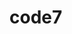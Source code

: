 # code7
<!DOCTYPE html>
<html lang="en">
  <head>
    <meta charset="UTF-8" />
    <meta name="viewport" content="width=device-width, initial-scale=1.0" />
    <link rel="stylesheet" href="globals.css" />
    <link rel="stylesheet" href="styleguide.css" />
    <link rel="stylesheet" href="style.css" />
    <title>Form</title>
    <style>
      /* Red star after required fields */
      .red-star {
        color: red;
        margin-left: 2px;
      }

      /* Style for checkbox */
      .checkbox input[type="checkbox"] {
        width: 16px;
        height: 16px;
        cursor: pointer;
      }

      /* Curve CSS */
      .curve {
        background-color: #fff;
        height: 100px; /* Height of the curve */
        position: relative;
      }

      .curve::before {
        content: '';
        display: block;
        position: absolute;
        left: 0;
        right: 0;
        bottom: 0;
        height: 100px; /* Adjust height of the curve */
        background-color: #ff0000; /* Color of the curve */
        border-radius: 0 0 50% 50%; /* Create the curve effect */
        z-index: -1;
      }
    </style>
  </head>
  <body>
    <div class="frame">
      <div class="overlap-wrapper">
        <div class="overlap">
          <img class="image" src="img/image-2.png" />
          <div class="logo-dfscircle-wrapper">
            <img class="logo-dfscircle" src="images/dfscircle-vertical.svg" />
          </div>
          <div class="div">
            <img class="banner" src="img/banner-4-3.svg" />
            <div class="div-2">
              <div class="div-3">
                <div class="title-banner">
                  <div class="text-wrapper">DFS Exclusive</div>
                </div>
                <div class="div-4">
                  <div class="div-5">
                    <div class="image-wrapper">
                      <img class="img" src="img/image-11.png" />
                    </div>
                    <div class="div-6">
                      <p class="p">
                        Armani Beauty Exclusive VIP Workshop (T Galleria by DFS, Macau, Shoppes at Four Seasons)
                      </p>
                    </div>
                  </div>
                  <p class="text-wrapper-2">
                    Armani Beauty sincerely invites you to experience personalized Crema Nera and Armani Privé
                    consultation (about 30 minutes). Upon completion, you can enjoy the Crema Nera Trial Kit (worth MOP
                    1,525)
                  </p>
                </div>
              </div>
              <div class="div-7">
                <div class="session-title">
                  <div class="icon-COPYME">
                    <img class="element-loyalty-opening" src="img/opening-hours.svg" />
                  </div>
                  <div class="text-wrapper-3">Workshop time :</div>
                </div>
                <p class="february">February 7-8, 10-18, 23-25 2pm to 8pm</p>
              </div>
              <div class="div-8">
                <div class="div-9">
                  <p class="text-wrapper-4">Please fill in the following contact details</p>
                  <div class="standard-input-and">
                    <div class="text-input">
                      <div class="paragraph-container">
                        <div class="title">First Name</div>
                        <div class="red-star">*</div>
                      </div>
                      <div class="icon"></div>
                    </div>
                  </div>
                  <div class="standard-input-and">
                    <div class="text-input">
                      <div class="paragraph-container">
                        <div class="title">Last Name</div>
                        <div class="red-star">*</div>
                      </div>
                      <div class="icon"></div>
                    </div>
                  </div>
                  <div class="standard-input-and">
                    <div class="text-input">
                      <div class="paragraph-container">
                        <div class="title">Email</div>
                        <div class="red-star">*</div>
                      </div>
                      <div class="icon"></div>
                    </div>
                  </div>
                  <div class="standard-input-and">
                    <div class="div-10">
                      <div class="text-input-2">
                        <div class="container">
                          <div class="paragraph-container-2">
                            <div class="text-wrapper-6">Country code</div>
                            <div class="red-star">*</div>
                          </div>
                          <div class="text-wrapper-8">+852</div>
                        </div>
                        <div class="icon-COPYME-wrapper">
                          <div class="div-11">
                            <img class="element-generic-arrow" src="img/arrow-down.svg" />
                          </div>
                        </div>
                      </div>
                      <div class="button">
                        <div class="horizontal-container">
                          <div class="paragraph-container-2">
                            <div class="text-wrapper-9">Mobile number</div>
                            <div class="red-star">*</div>
                          </div>
                        </div>
                      </div>
                    </div>
                  </div>
                  <div class="checkbox-with-text">
                    <div class="checkbox">
                      <input type="checkbox" />
                    </div>
                    <div class="div-12">
                      <p class="remember-the">
                        By submitting the form, I understand and agree that DFS is a global company and that my DFS
                        CIRCLE data and order information will be processed overseas, subject to applicable laws and
                        regulations. Also, in order to provide better service, DFS stores around the world will have the
                        possibility to access my DFS CIRCLE account information and event registeration for the purpose
                        of event follow-up.
                      </p>
                      <div class="red-star">*</div>
                    </div>
                  </div>
                  <div class="div-10">
                    <div class="checkbox">
                      <input type="checkbox" />
                    </div>
                    <div class="div-12">
                      <p class="remember-the">
                        <span class="span"
                          >By submitting the form, I acknowledge and agree to receive phone call/SMS/text and/or email
                          messages via the contact information provided concerning the event registeration updates or
                          notifications, and as otherwise permitted by our privacy policy. To better understand how DFS
                          protects your data, please refer to our Data Privacy Policy </span
                        >
                        <a href="https://www.dfs.com/en/hong-kong/privacy-policy-hk" target="_blank" rel="noopener noreferrer"
                          ><span class="text-wrapper-11">here</span></a
                        >
                        <span class="span"
                          >. Should you have any questions, please feel free to contact our Data Protection Officer at
                          dpo@dfs.com.</span
                        >
                      </p>
                      <div class="red-star">*</div>
                    </div>
                  </div>
                </div>
                <button class="standard-button-wrapper">
                  <button class="standard-button">
                    <div class="text">Confirm</div>
                  </button>
                </button>
                <div class="div-13">
                  <p class="text-wrapper-12">
                    After submission, a DFS representative will contact you for appointment details
                  </p>
                  <p class="text-wrapper-13">Limited availability, first-come, first served basis.</p>
                </div>
              </div>
            </div>
            <div class="bottom">
              <div class="text-2">
                <div class="row">
                  <div class="text-wrapper-14">Terms &amp; Conditions</div>
                  <div class="div-11">
                    <div class="ellipse"></div>
                  </div>
                  <div class="text-wrapper-14">Privacy Policy</div>
                </div>
                <p class="text-wrapper-15">
                  © 2024 DFS Group Ltd. Enjoy duty free shopping with DFS at our airport duty free shops and downtown T
                  Galleria stores worldwide
                </p>
              </div>
              <!-- Curve element added here -->
              <div class="curve"></div>
              <div class="group">
                <div class="overlap-group">
                  <img class="logo-DFS" src="img/DFS.svg" />
                </div>
              </div>
            </div>
          </div>
        </div>
      </div>
    </div>
  </body>
</html>
///////////////////////
.frame {
    background-color: #ffffff;
    display: flex;
    flex-direction: row;
    justify-content: center;
    width: 100%;
  }
  
  .frame .overlap-wrapper {
    background-color: #ffffff;
    width: 375px;
    height: 1945px;
  }
  
  .frame .overlap {
    position: relative;
    height: 1809px;
  }
  
  .frame .image {
    position: absolute;
    width: 375px;
    height: 790px;
    top: 62px;
    left: 0;
    object-fit: cover;
  }
  
  .frame .logo-dfscircle-wrapper {
    display: flex;
    flex-direction: column;
    width: 375px;
    height: 102px;
    align-items: center;
    gap: 10px;
    padding: 24px 0px;
    position: absolute;
    top: 0;
    left: 0;
    background-color: #ffffff;
  }
  
  .frame .logo-dfscircle {
    position: relative;
    height: 54px;
  }
  
  .frame .div {
    display: inline-flex;
    flex-direction: column;
    align-items: flex-start;
    position: absolute;
    top: 126px;
    left: 16px;
    background-color: #ffffff;
    border-radius: 16px;
    overflow: hidden;
    box-shadow: var(--white-bg-shadow);
  }
  
  .frame .banner {
    position: relative;
    width: 343px;
    height: 256px;
  }
  
  .frame .div-2 {
    display: flex;
    flex-direction: column;
    width: 343px;
    align-items: center;
    gap: 16px;
    padding: 0px 16px 24px;
    position: relative;
    flex: 0 0 auto;
    background-color: #ffffff;
  }
  
  .frame .div-3 {
    display: flex;
    flex-direction: column;
    align-items: flex-start;
    padding: 16px 0px 0px;
    position: relative;
    align-self: stretch;
    width: 100%;
    flex: 0 0 auto;
  }
  
  .frame .title-banner {
    display: flex;
    flex-direction: column;
    align-items: center;
    justify-content: center;
    gap: 2px;
    padding: 4px 0px;
    position: relative;
    align-self: stretch;
    width: 100%;
    flex: 0 0 auto;
  }
  
  .frame .text-wrapper {
    position: relative;
    align-self: stretch;
    margin-top: -1.25px;
    font-family: var(--body-14-semibold-font-family);
    font-weight: var(--body-14-semibold-font-weight);
    color: var(--branded-color-purpledefault-781556);
    font-size: var(--body-14-semibold-font-size);
    text-align: center;
    letter-spacing: var(--body-14-semibold-letter-spacing);
    line-height: var(--body-14-semibold-line-height);
    font-style: var(--body-14-semibold-font-style);
  }
  
  .frame .div-4 {
    display: flex;
    flex-direction: column;
    width: 311px;
    align-items: center;
    gap: 8px;
    position: relative;
    flex: 0 0 auto;
  }
  
  .frame .div-5 {
    display: flex;
    flex-direction: column;
    align-items: center;
    position: relative;
    align-self: stretch;
    width: 100%;
    flex: 0 0 auto;
  }
  
  .frame .image-wrapper {
    display: inline-flex;
    flex-direction: column;
    align-items: center;
    gap: 10px;
    padding: 8px 0px;
    position: relative;
    flex: 0 0 auto;
  }
  
  .frame .img {
    position: relative;
    width: 203px;
    height: 24px;
  }
  
  .frame .div-6 {
    display: flex;
    flex-direction: column;
    align-items: center;
    gap: 8px;
    padding: 16px 0px 0px;
    position: relative;
    align-self: stretch;
    width: 100%;
    flex: 0 0 auto;
  }
  
  .frame .p {
    margin-top: -1px;
    font-family: var(--title-20-semibold-font-family);
    font-weight: var(--title-20-semibold-font-weight);
    font-size: var(--title-20-semibold-font-size);
    line-height: var(--title-20-semibold-line-height);
    position: relative;
    align-self: stretch;
    color: #000000;
    text-align: center;
    letter-spacing: var(--title-20-semibold-letter-spacing);
    font-style: var(--title-20-semibold-font-style);
  }
  
  .frame .text-wrapper-2 {
    font-family: var(--body-13-regular-font-family);
    font-weight: var(--body-13-regular-font-weight);
    font-size: var(--body-13-regular-font-size);
    line-height: var(--body-13-regular-line-height);
    position: relative;
    align-self: stretch;
    color: #000000;
    text-align: center;
    letter-spacing: var(--body-13-regular-letter-spacing);
    font-style: var(--body-13-regular-font-style);
  }
  
  .frame .div-7 {
    display: flex;
    flex-direction: column;
    align-items: center;
    padding: 0px 0px 8px;
    position: relative;
    align-self: stretch;
    width: 100%;
    flex: 0 0 auto;
  }
  
  .frame .session-title {
    display: flex;
    align-items: center;
    gap: 8px;
    padding: 8px 16px 8px 0px;
    position: relative;
    align-self: stretch;
    width: 100%;
    flex: 0 0 auto;
    background-color: var(--backgroundlv1-ffffff);
  }
  
  .frame .icon-COPYME {
    display: inline-flex;
    flex-direction: column;
    align-items: flex-start;
    gap: 10px;
    position: relative;
    flex: 0 0 auto;
  }
  
  .frame .element-loyalty-opening {
    position: relative;
    width: 24px;
    height: 24px;
  }
  
  .frame .text-wrapper-3 {
    position: relative;
    width: fit-content;
    font-family: var(--body-16-semibold-font-family);
    font-weight: var(--body-16-semibold-font-weight);
    color: var(--textdefaultblack-000000);
    font-size: var(--body-16-semibold-font-size);
    letter-spacing: var(--body-16-semibold-letter-spacing);
    line-height: var(--body-16-semibold-line-height);
    white-space: nowrap;
    font-style: var(--body-16-semibold-font-style);
  }
  
  .frame .february {
    position: relative;
    align-self: stretch;
    font-family: var(--body-14-regular-font-family);
    font-weight: var(--body-14-regular-font-weight);
    color: var(--textdefaultblack-000000);
    font-size: var(--body-14-regular-font-size);
    letter-spacing: var(--body-14-regular-letter-spacing);
    line-height: var(--body-14-regular-line-height);
    overflow: hidden;
    text-overflow: ellipsis;
    display: -webkit-box;
    -webkit-line-clamp: 1;
    -webkit-box-orient: vertical;
    font-style: var(--body-14-regular-font-style);
  }
  
  .frame .div-8 {
    display: flex;
    flex-direction: column;
    align-items: center;
    gap: 8px;
    position: relative;
    align-self: stretch;
    width: 100%;
    flex: 0 0 auto;
  }
  
  .frame .div-9 {
    gap: 16px;
    display: flex;
    flex-direction: column;
    align-items: center;
    position: relative;
    align-self: stretch;
    width: 100%;
    flex: 0 0 auto;
  }
  
  .frame .text-wrapper-4 {
    position: relative;
    align-self: stretch;
    margin-top: -1px;
    font-family: var(--body-14-regular-font-family);
    font-weight: var(--body-14-regular-font-weight);
    color: var(--colorgrey80-333333);
    font-size: var(--body-14-regular-font-size);
    letter-spacing: var(--body-14-regular-letter-spacing);
    line-height: var(--body-14-regular-line-height);
    font-style: var(--body-14-regular-font-style);
  }
  
  .frame .standard-input-and {
    display: flex;
    flex-direction: column;
    align-items: flex-start;
    gap: 4px;
    position: relative;
    align-self: stretch;
    width: 100%;
    flex: 0 0 auto;
  }
  
  .frame .text-input {
    display: flex;
    height: 56px;
    align-items: center;
    justify-content: space-between;
    padding: 16px;
    position: relative;
    align-self: stretch;
    width: 100%;
    background-color: var(--textdefaultwhite-ffffff);
    border-radius: 8px;
    border: 1px solid;
    border-color: var(--linedefault-dbdbdb);
  }
  
  .frame .paragraph-container {
    display: flex;
    width: 279px;
    align-items: center;
    position: relative;
    align-self: stretch;
  }
  
  .frame .title {
    position: relative;
    width: fit-content;
    font-family: var(--body-16-regular-font-family);
    font-weight: var(--body-16-regular-font-weight);
    color: var(--textlight-767676);
    font-size: var(--body-16-regular-font-size);
    letter-spacing: var(--body-16-regular-letter-spacing);
    line-height: var(--body-16-regular-line-height);
    white-space: nowrap;
    font-style: var(--body-16-regular-font-style);
  }
  
  .frame .text-wrapper-5 {
    position: relative;
    width: fit-content;
    font-family: var(--mob-body-XS-reg-10px-font-family);
    font-weight: var(--mob-body-XS-reg-10px-font-weight);
    color: var(--system-colorcritical-ea002a);
    font-size: var(--mob-body-XS-reg-10px-font-size);
    letter-spacing: var(--mob-body-XS-reg-10px-letter-spacing);
    line-height: var(--mob-body-XS-reg-10px-line-height);
    white-space: nowrap;
    font-style: var(--mob-body-XS-reg-10px-font-style);
  }
  
  .frame .icon {
    display: inline-flex;
    align-items: center;
    gap: 10px;
    padding: 4px 0px;
    position: relative;
    flex: 0 0 auto;
    margin-left: -16px;
  }
  
  .frame .div-10 {
    display: flex;
    align-items: flex-start;
    gap: 8px;
    position: relative;
    align-self: stretch;
    width: 100%;
    flex: 0 0 auto;
  }
  
  .frame .text-input-2 {
    display: flex;
    height: 56px;
    align-items: center;
    justify-content: space-between;
    padding: 16px;
    position: relative;
    flex: 1;
    flex-grow: 1;
    background-color: var(--textdefaultwhite-ffffff);
    border-radius: 8px;
    border: 1px solid;
    border-color: var(--linedefault-dbdbdb);
  }
  
  .frame .container {
    display: flex;
    flex-direction: column;
    width: 103px;
    align-items: flex-start;
    gap: 4px;
    position: relative;
    margin-top: -8px;
    margin-bottom: -8px;
  }
  
  .frame .paragraph-container-2 {
    display: flex;
    width: 36px;
    align-items: flex-start;
    position: relative;
    flex: 0 0 auto;
  }
  
  .frame .text-wrapper-6 {
    position: relative;
    width: fit-content;
    margin-top: -1px;
    margin-right: -36px;
    font-family: var(--body-12-regular-font-family);
    font-weight: var(--body-12-regular-font-weight);
    color: var(--textlight-767676);
    font-size: var(--body-12-regular-font-size);
    letter-spacing: var(--body-12-regular-letter-spacing);
    line-height: var(--body-12-regular-line-height);
    white-space: nowrap;
    font-style: var(--body-12-regular-font-style);
  }
  
  .frame .text-wrapper-7 {
    position: relative;
    width: fit-content;
    margin-top: -1px;
    margin-right: -42px;
    font-family: var(--body-12-regular-font-family);
    font-weight: var(--body-12-regular-font-weight);
    color: var(--system-colorcritical-ea002a);
    font-size: var(--body-12-regular-font-size);
    letter-spacing: var(--body-12-regular-letter-spacing);
    line-height: var(--body-12-regular-line-height);
    white-space: nowrap;
    font-style: var(--body-12-regular-font-style);
  }
  
  .frame .text-wrapper-8 {
    position: relative;
    align-self: stretch;
    font-family: var(--body-16-regular-font-family);
    font-weight: var(--body-16-regular-font-weight);
    color: var(--textdefaultblack-000000);
    font-size: var(--body-16-regular-font-size);
    letter-spacing: var(--body-16-regular-letter-spacing);
    line-height: var(--body-16-regular-line-height);
    font-style: var(--body-16-regular-font-style);
  }
  
  .frame .icon-COPYME-wrapper {
    display: inline-flex;
    align-items: center;
    gap: 10px;
    padding: 4px 0px;
    position: relative;
    flex: 0 0 auto;
  }
  
  .frame .div-11 {
    display: inline-flex;
    flex-direction: column;
    align-items: flex-start;
    position: relative;
    flex: 0 0 auto;
  }
  
  .frame .element-generic-arrow {
    position: relative;
    width: 16px;
    height: 16px;
  }
  
  .frame .button {
    display: flex;
    height: 56px;
    align-items: center;
    padding: 16px;
    position: relative;
    flex: 1;
    flex-grow: 1;
    background-color: var(--textdefaultwhite-ffffff);
    border-radius: 8px;
    border: 1px solid;
    border-color: var(--linedefault-dbdbdb);
  }
  
  .frame .horizontal-container {
    display: flex;
    flex-direction: column;
    width: 95px;
    align-items: flex-start;
    gap: 4px;
    position: relative;
  }
  
  .frame .text-wrapper-9 {
    position: relative;
    width: fit-content;
    margin-top: -1px;
    margin-right: -71px;
    font-family: var(--body-16-regular-font-family);
    font-weight: var(--body-16-regular-font-weight);
    color: var(--textlight-767676);
    font-size: var(--body-16-regular-font-size);
    letter-spacing: var(--body-16-regular-letter-spacing);
    line-height: var(--body-16-regular-line-height);
    white-space: nowrap;
    font-style: var(--body-16-regular-font-style);
  }
  
  .frame .text-wrapper-10 {
    position: relative;
    width: fit-content;
    margin-top: -1px;
    margin-right: -78px;
    font-family: var(--body-16-regular-font-family);
    font-weight: var(--body-16-regular-font-weight);
    color: var(--system-colorcritical-ea002a);
    font-size: var(--body-16-regular-font-size);
    letter-spacing: var(--body-16-regular-letter-spacing);
    line-height: var(--body-16-regular-line-height);
    white-space: nowrap;
    font-style: var(--body-16-regular-font-style);
  }
  
  .frame .checkbox-with-text {
    display: flex;
    align-items: flex-start;
    gap: 8px;
    padding: 8px 0px 0px;
    position: relative;
    align-self: stretch;
    width: 100%;
    flex: 0 0 auto;
  }
  
  .frame .checkbox {
    position: relative;
    width: 16px;
    height: 16px;
    background-color: var(--textsecondary-333333);
    border-radius: 4px;
  }
  
  .frame .tick {
    position: absolute;
    width: 10px;
    height: 10px;
    top: 3px;
    left: 3px;
  }
  
  .frame .div-12 {
    display: flex;
    align-items: flex-start;
    gap: 2px;
    position: relative;
    flex: 1;
    flex-grow: 1;
  }
  
  .frame .remember-the {
    position: relative;
    flex: 1;
    margin-top: -1px;
    font-family: var(--body-13-regular-font-family);
    font-weight: var(--body-13-regular-font-weight);
    color: #000000;
    font-size: var(--body-13-regular-font-size);
    letter-spacing: var(--body-13-regular-letter-spacing);
    line-height: var(--body-13-regular-line-height);
    font-style: var(--body-13-regular-font-style);
  }
  
  .frame .label {
    position: relative;
    width: fit-content;
    margin-top: -1px;
    text-shadow: 0px 0.5px 1.5px #00000080;
    font-family: "Syne-Regular", Helvetica;
    font-weight: 400;
    color: var(--color-circlecred-ea002a);
    font-size: 17px;
    letter-spacing: 0;
    line-height: 17px;
    white-space: nowrap;
  }
  
  .frame .span {
    font-family: var(--body-13-regular-font-family);
    font-weight: var(--body-13-regular-font-weight);
    color: #000000;
    font-size: var(--body-13-regular-font-size);
    letter-spacing: var(--body-13-regular-letter-spacing);
    line-height: var(--body-13-regular-line-height);
    font-style: var(--body-13-regular-font-style);
  }
  
  .frame .text-wrapper-11 {
    text-decoration: underline;
    font-family: var(--body-13-regular-font-family);
    font-style: var(--body-13-regular-font-style);
    font-weight: var(--body-13-regular-font-weight);
    letter-spacing: var(--body-13-regular-letter-spacing);
    line-height: var(--body-13-regular-line-height);
    font-size: var(--body-13-regular-font-size);
  }
  
  .frame .standard-button-wrapper {
    all: unset;
    box-sizing: border-box;
    display: flex;
    flex-direction: column;
    align-items: center;
    gap: 10px;
    padding: 16px 0px 8px;
    position: relative;
    align-self: stretch;
    width: 100%;
    flex: 0 0 auto;
  }
  
  .frame .standard-button {
    all: unset;
    box-sizing: border-box;
    display: flex;
    min-width: 80px;
    height: 50px;
    align-items: center;
    justify-content: center;
    gap: 8px;
    padding: 16px 24px;
    position: relative;
    align-self: stretch;
    width: 100%;
    background-color: var(--branded-color-reddefaultnew-ea002a);
    border-radius: 48px;
  }
  
  .frame .text {
    position: relative;
    width: fit-content;
    margin-top: -2px;
    font-family: var(--body-16-bold-font-family);
    font-weight: var(--body-16-bold-font-weight);
    color: var(--textdefaultwhite-ffffff);
    font-size: var(--body-16-bold-font-size);
    text-align: center;
    letter-spacing: var(--body-16-bold-letter-spacing);
    line-height: var(--body-16-bold-line-height);
    white-space: nowrap;
    overflow: hidden;
    text-overflow: ellipsis;
    display: -webkit-box;
    -webkit-line-clamp: 1;
    -webkit-box-orient: vertical;
    font-style: var(--body-16-bold-font-style);
  }
  
  .frame .div-13 {
    display: flex;
    flex-direction: column;
    align-items: flex-start;
    gap: 9px;
    position: relative;
    align-self: stretch;
    width: 100%;
    flex: 0 0 auto;
  }
  
  .frame .text-wrapper-12 {
    position: relative;
    align-self: stretch;
    margin-top: -1px;
    font-family: var(--body-13-regular-font-family);
    font-weight: var(--body-13-regular-font-weight);
    color: var(--lineamplifed-767676);
    font-size: var(--body-13-regular-font-size);
    letter-spacing: var(--body-13-regular-letter-spacing);
    line-height: var(--body-13-regular-line-height);
    font-style: var(--body-13-regular-font-style);
  }
  
  .frame .text-wrapper-13 {
    position: relative;
    align-self: stretch;
    font-family: var(--body-13-regular-font-family);
    font-weight: var(--body-13-regular-font-weight);
    color: var(--lineamplifed-767676);
    font-size: var(--body-13-regular-font-size);
    letter-spacing: var(--body-13-regular-letter-spacing);
    line-height: var(--body-13-regular-line-height);
    font-style: var(--body-13-regular-font-style);
  }
  
  .frame .bottom {
    position: relative;
    width: 343px;
    height: 199px;
    background-color: #ffffff;
  }
  
  .frame .text-2 {
    display: flex;
    flex-direction: column;
    width: 311px;
    align-items: center;
    gap: 16px;
    position: absolute;
    top: 72px;
    left: 16px;
  }
  
  .frame .row {
    display: flex;
    align-items: center;
    justify-content: center;
    gap: 8px;
    position: relative;
    align-self: stretch;
    width: 100%;
    flex: 0 0 auto;
  }
  
  .frame .text-wrapper-14 {
    position: relative;
    width: fit-content;
    margin-top: -1px;
    font-family: var(--body-11-regular-font-family);
    font-weight: var(--body-11-regular-font-weight);
    color: var(--textlight-767676);
    font-size: var(--body-11-regular-font-size);
    text-align: center;
    letter-spacing: var(--body-11-regular-letter-spacing);
    line-height: var(--body-11-regular-line-height);
    white-space: nowrap;
    font-style: var(--body-11-regular-font-style);
  }
  
  .frame .ellipse {
    position: relative;
    width: 4px;
    height: 4px;
    background-color: var(--textlight-767676);
    border-radius: 2px;
  }
  
  .frame .text-wrapper-15 {
    position: relative;
    align-self: stretch;
    font-family: var(--body-12-regular-font-family);
    font-weight: var(--body-12-regular-font-weight);
    color: var(--textlight-767676);
    font-size: var(--body-12-regular-font-size);
    text-align: center;
    letter-spacing: var(--body-12-regular-letter-spacing);
    line-height: var(--body-12-regular-line-height);
    font-style: var(--body-12-regular-font-style);
  }
  
  .frame .group {
    position: absolute;
    width: 343px;
    height: 48px;
    top: 0;
    left: 0;
  }
  
  .frame .overlap-group {
    position: relative;
    height: 48px;
  }
  
  .frame .divider {
    position: absolute;
    width: 343px;
    height: 17px;
    top: 6px;
    left: 0;
  }
  
  .frame .logo-DFS {
    position: absolute;
    width: 48px;
    height: 48px;
    top: 0;
    left: 147px;
  }
/////////////////
:root {
    --branded-color-purpledefault-781556: rgba(120, 21, 86, 1);
    --textdefaultblack-000000: rgba(0, 0, 0, 1);
    --colorgrey80-333333: rgba(51, 51, 51, 1);
    --textlight-767676: rgba(118, 118, 118, 1);
    --system-colorcritical-ea002a: rgba(234, 0, 42, 1);
    --color-circlecred-ea002a: rgba(234, 0, 42, 1);
    --textdefaultwhite-ffffff: rgba(255, 255, 255, 1);
    --lineamplifed-767676: rgba(118, 118, 118, 1);
    --textsecondary-333333: rgba(51, 51, 51, 1);
    --branded-color-reddefaultnew-ea002a: rgba(234, 0, 42, 1);
    --backgroundlv1-ffffff: rgba(255, 255, 255, 1);
    --linedefault-dbdbdb: rgba(219, 219, 219, 1);
    --body-14-semibold-font-family: "Syne", Helvetica;
    --body-14-semibold-font-weight: 600;
    --body-14-semibold-font-size: 14px;
    --body-14-semibold-letter-spacing: 0px;
    --body-14-semibold-line-height: 18px;
    --body-14-semibold-font-style: normal;
    --title-20-semibold-font-family: "Syne", Helvetica;
    --title-20-semibold-font-weight: 600;
    --title-20-semibold-font-size: 20px;
    --title-20-semibold-letter-spacing: 0px;
    --title-20-semibold-line-height: 24px;
    --title-20-semibold-font-style: normal;
    --body-13-regular-font-family: "Syne", Helvetica;
    --body-13-regular-font-weight: 400;
    --body-13-regular-font-size: 13px;
    --body-13-regular-letter-spacing: 0px;
    --body-13-regular-line-height: 17px;
    --body-13-regular-font-style: normal;
    --body-16-semibold-font-family: "Syne", Helvetica;
    --body-16-semibold-font-weight: 600;
    --body-16-semibold-font-size: 16px;
    --body-16-semibold-letter-spacing: 0px;
    --body-16-semibold-line-height: 20px;
    --body-16-semibold-font-style: normal;
    --body-14-regular-font-family: "Syne", Helvetica;
    --body-14-regular-font-weight: 400;
    --body-14-regular-font-size: 14px;
    --body-14-regular-letter-spacing: 0px;
    --body-14-regular-line-height: 18px;
    --body-14-regular-font-style: normal;
    --body-16-regular-font-family: "Syne", Helvetica;
    --body-16-regular-font-weight: 400;
    --body-16-regular-font-size: 16px;
    --body-16-regular-letter-spacing: 0px;
    --body-16-regular-line-height: 20px;
    --body-16-regular-font-style: normal;
    --mob-body-XS-reg-10px-font-family: "Syne", Helvetica;
    --mob-body-XS-reg-10px-font-weight: 400;
    --mob-body-XS-reg-10px-font-size: 10px;
    --mob-body-XS-reg-10px-letter-spacing: 0.4px;
    --mob-body-XS-reg-10px-line-height: 129.99999523162842%;
    --mob-body-XS-reg-10px-font-style: normal;
    --body-12-regular-font-family: "Syne", Helvetica;
    --body-12-regular-font-weight: 400;
    --body-12-regular-font-size: 12px;
    --body-12-regular-letter-spacing: 0px;
    --body-12-regular-line-height: 16px;
    --body-12-regular-font-style: normal;
    --body-16-bold-font-family: "Syne", Helvetica;
    --body-16-bold-font-weight: 700;
    --body-16-bold-font-size: 16px;
    --body-16-bold-letter-spacing: 0px;
    --body-16-bold-line-height: 20px;
    --body-16-bold-font-style: normal;
    --body-11-regular-font-family: "Syne", Helvetica;
    --body-11-regular-font-weight: 400;
    --body-11-regular-font-size: 11px;
    --body-11-regular-letter-spacing: 0px;
    --body-11-regular-line-height: 15px;
    --body-11-regular-font-style: normal;
    --white-bg-shadow: 0px 2px 16px 0px rgba(0, 0, 0, 0.12);
  }
////////////////////
html,
body {
  padding: 0;
  margin: 0;
  font-family:
    -apple-system,
    BlinkMacSystemFont,
    Segoe UI,
    Roboto,
    Oxygen,
    Ubuntu,
    Cantarell,
    Fira Sans,
    Droid Sans,
    Helvetica Neue,
    sans-serif;
  line-height: 1.6;
  font-size: 18px;
}

* {
  box-sizing: border-box;
}

a {
  color: #0070f3;
  text-decoration: none;
}

a:hover {
  text-decoration: underline;
}

img {
  max-width: 100%;
  display: block;
}
